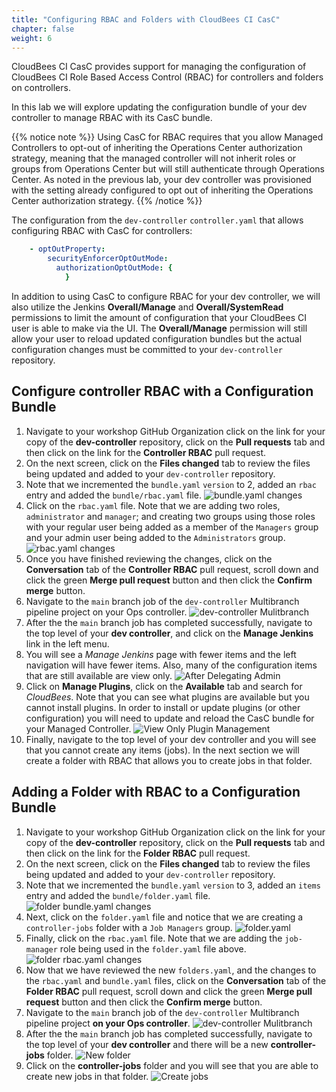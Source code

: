 ```yaml
---
title: "Configuring RBAC and Folders with CloudBees CI CasC"
chapter: false
weight: 6
--- 
```


CloudBees CI CasC provides support for managing the configuration of CloudBees CI Role Based Access Control (RBAC) for controllers and folders on controllers.

In this lab we will explore updating the configuration bundle of your dev controller to manage RBAC with its CasC bundle.

{{% notice note %}}
Using CasC for RBAC requires that you allow Managed Controllers to opt-out of inheriting the Operations Center authorization strategy, meaning that the managed controller will not inherit roles or groups from Operations Center but will still authenticate through Operations Center. As noted in the previous lab, your dev controller was provisioned with the setting already configured to opt out of inheriting the Operations Center authorization strategy.
{{% /notice %}}

The configuration from the `dev-controller` `controller.yaml` that allows configuring RBAC with CasC for controllers:

```yaml
    - optOutProperty:
        securityEnforcerOptOutMode:
          authorizationOptOutMode: {
            }
```


In addition to using CasC to configure RBAC for your dev controller, we will also utilize the Jenkins **Overall/Manage** and **Overall/SystemRead** permissions to limit the amount of configuration that your CloudBees CI user is able to make via the UI. The **Overall/Manage** permission will still allow your user to reload updated configuration bundles but the actual configuration changes must be committed to your `dev-controller` repository.

## Configure controller RBAC with a Configuration Bundle

1. Navigate to your workshop GitHub Organization click on the link for your copy of the **dev-controller** repository, click on the **Pull requests** tab and then click on the link for the **Controller RBAC** pull request.
2. On the next screen, click on the **Files changed** tab to review the files being updated and added to your `dev-controller` repository.
3. Note that we incremented the `bundle.yaml` `version` to 2, added an `rbac` entry and added the `bundle/rbac.yaml` file.  ![bundle.yaml changes](bundel-yaml-changes.png?width=50pc)
4. Click on the `rbac.yaml` file. Note that we are adding two roles, `administrator` and `manager`; and creating two groups using those roles with your regular user being added as a member of the `Managers` group and your admin user being added to the `Administrators` group.  ![rbac.yaml changes](rbac-yaml-changes.png?width=50pc)
5. Once you have finished reviewing the changes, click on the **Conversation** tab of the **Controller RBAC** pull request, scroll down and click the green **Merge pull request** button and then click the **Confirm merge** button.
6. Navigate to the `main` branch job of the `dev-controller` Multibranch pipeline project on your Ops controller. ![dev-controller Mulitbranch](dev-controller-multibranch-jcasc.png?width=50pc)
7. After the the `main` branch job has completed successfully, navigate to the top level of your **dev controller**, and click on the **Manage Jenkins** link in the left menu.
8. You will see a *Manage Jenkins* page with fewer items and the left navigation will have fewer items. Also, many of the configuration items that are still available are view only. ![After Delegating Admin](after-delegating-admin.png?width=85pc)
9. Click on **Manage Plugins**, click on the **Available** tab and search for *CloudBees*.  Note that you can see what plugins are available but you cannot install plugins. In order to install or update plugins (or other configuration) you will need to update and reload the CasC bundle for your Managed Controller. ![View Only Plugin Management](plugins-view-only.png?width=60pc)
10. Finally, navigate to the top level of your dev controller and you will see that you cannot create any items (jobs). In the next section we will create a folder with RBAC that allows you to create jobs in that folder.

## Adding a Folder with RBAC to a Configuration Bundle

1. Navigate to your workshop GitHub Organization click on the link for your copy of the **dev-controller** repository, click on the **Pull requests** tab and then click on the link for the **Folder RBAC** pull request. 
2. On the next screen, click on the **Files changed** tab to review the files being updated and added to your `dev-controller` repository.
3. Note that we incremented the `bundle.yaml` `version` to 3, added an `items` entry and added the `bundle/folder.yaml` file. ![folder bundle.yaml changes](folder-bundle-yaml-changes.png?width=50pc)
4. Next, click on the `folder.yaml` file and notice that we are creating a `controller-jobs` folder with a `Job Managers` group. ![folder.yaml](folder-yaml.png?width=50pc)
5. Finally, click on the `rbac.yaml` file. Note that we are adding the `job-manager` role being used in the `folder.yaml` file above. ![folder rbac.yaml changes](folder-rbac-yaml-changes.png?width=50pc)
6. Now that we have reviewed the new `folders.yaml`, and the changes to the `rbac.yaml` and `bundle.yaml` files,  click on the **Conversation** tab of the **Folder RBAC** pull request, scroll down and click the green **Merge pull request** button and then click the **Confirm merge** button.
7. Navigate to the `main` branch job of the `dev-controller` Multibranch pipeline project **on your Ops controller**. ![dev-controller Mulitbranch](dev-controller-multibranch-jcasc.png?width=50pc)
8. After the the `main` branch job has completed successfully, navigate to the top level of your **dev controller** and there will be a new **controller-jobs** folder. ![New folder](new-jobs-folder.png?width=50pc)
9. Click on the **controller-jobs** folder and you will see that you are able to create new jobs in that folder. ![Create jobs](create-job.png?width=50pc)
